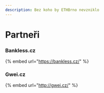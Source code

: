 ```yaml
---
description: Bez koho by ETHBrno nevzniklo
---
```


# Partneři

### Bankless.cz

{% embed url="https://bankless.cz/" %}

### Gwei.cz

{% embed url="http://gwei.cz/" %}

